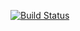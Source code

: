 [![Build Status](https://travis-ci.org/dlclose/Bugtastic.svg?branch=master)](https://travis-ci.org/dlclose/Bugtastic)